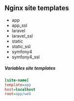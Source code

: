 
## Nginx site templates

- app
- app_ssl
- laravel
- laravel_ssl
- static
- static_ssl
- symfony4
- symfony4_ssl

##### Variables site templates
```ini
[site-name]
template=app
host=localhost
root=app/web
```

